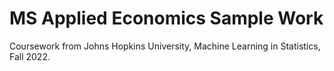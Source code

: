 # MS Applied Economics Sample Work
Coursework from Johns Hopkins University, Machine Learning in Statistics, Fall 2022.
